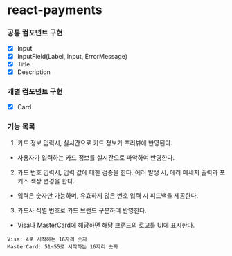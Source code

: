 # react-payments

### 공통 컴포넌트 구현
- [x] Input 
- [x] InputField(Label, Input, ErrorMessage)
- [x] Title
- [x] Description

### 개별 컴포넌트 구현
- [x] Card

### 기능 목록
1. 카드 정보 입력시, 실시간으로 카드 정보가 프리뷰에 반영된다.
  - 사용자가 입력하는 카드 정보를 실시간으로 파악하여 반영한다.
2. 카드 번호 입력시, 입력 값에 대한 검증을 한다. 에러 발생 시, 에러 메세지 출력과 포커스 색상 변경을 한다.
  - 입력은 숫자만 가능하며, 유효하지 않은 번호 입력 시 피드백을 제공한다.
3. 카드사 식별 번호로 카드 브랜드 구분하여 반영한다.
  - Visa나 MasterCard에 해당하면 해당 브랜드의 로고를 UI에 표시한다.

```
Visa: 4로 시작하는 16자리 숫자
MasterCard: 51~55로 시작하는 16자리 숫자
```
